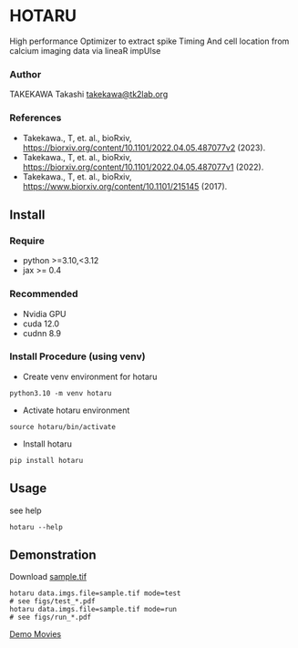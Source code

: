 # HOTARU

High performance Optimizer to extract spike Timing And cell location from calcium imaging data via lineaR impUlse

### Author
TAKEKAWA Takashi <takekawa@tk2lab.org>

### References
- Takekawa., T, et. al.,
  bioRxiv, https://biorxiv.org/content/10.1101/2022.04.05.487077v2 (2023).
- Takekawa., T, et. al.,
  bioRxiv, https://biorxiv.org/content/10.1101/2022.04.05.487077v1 (2022).
- Takekawa., T, et. al.,
  bioRxiv, https://www.biorxiv.org/content/10.1101/215145 (2017).


## Install

### Require
- python >=3.10,<3.12
- jax >= 0.4

### Recommended
- Nvidia GPU
- cuda 12.0
- cudnn 8.9

### Install Procedure (using venv)
- Create venv environment for hotaru
```shell
python3.10 -m venv hotaru
```
- Activate hotaru environment
```shell
source hotaru/bin/activate
```
- Install hotaru
```shell
pip install hotaru
```


## Usage
see help
```shell
hotaru --help
```


## Demonstration
Download [sample.tif](https://drive.google.com/drive/u/0/folders/1yZK8vU1WOyCMuU-ogiSB7FJcZUxU8QtP)
```shell
hotaru data.imgs.file=sample.tif mode=test
# see figs/test_*.pdf
hotaru data.imgs.file=sample.tif mode=run
# see figs/run_*.pdf
```

[Demo Movies](https://drive.google.com/drive/folders/1yZK8vU1WOyCMuU-ogiSB7FJcZUxU8QtP?usp=sharing)
